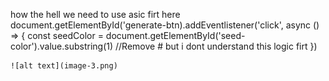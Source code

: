 how the hell we need to use asic firt here
    document.getElementById('generate-btn).addEventlistener('click', async () => {
        const seedColor = document.getElementById('seed-color').value.substring(1) //Remove # but i dont understand this logic firt
    })

    ![alt text](image-3.png)